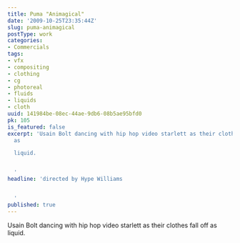 ```yaml
---
title: Puma "Animagical"
date: '2009-10-25T23:35:44Z'
slug: puma-animagical
postType: work
categories:
- Commercials
tags:
- vfx
- compositing
- clothing
- cg
- photoreal
- fluids
- liquids
- cloth
uuid: 141984be-08ec-44ae-9db6-08b5ae95bfd0
pk: 105
is_featured: false
excerpt: 'Usain Bolt dancing with hip hop video starlett as their clothes fall off
  as

  liquid.


  '
headline: 'directed by Hype Williams


  '
published: true
---
```

Usain Bolt dancing with hip hop video starlett as their clothes fall off as
liquid.



